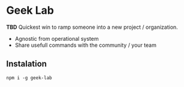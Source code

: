 # Geek Lab
**TBD**
Quickest win to ramp someone into a new project / organization.

- Agnostic from operational system
- Share usefull commands with the community / your team

## Instalation
```
npm i -g geek-lab
```